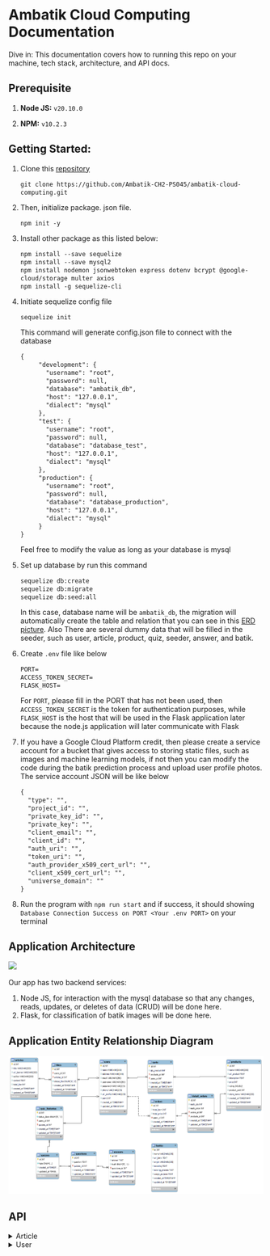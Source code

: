 # Ambatik Cloud Computing Documentation
Dive in: This documentation covers how to running this repo on your machine, tech stack, architecture, and API docs.

## Prerequisite

1. **Node JS:** `v20.10.0`

2. **NPM:** `v10.2.3`

## Getting Started:

1. Clone this [repository](https://github.com/Ambatik-CH2-PS045/ambatik-cloud-computing.git)
   
   ```
   git clone https://github.com/Ambatik-CH2-PS045/ambatik-cloud-computing.git
   ```
2. Then, initialize package. json file.
   ```
   npm init -y
   ```
3. Install other package as this listed below:
   ```
   npm install --save sequelize
   npm install --save mysql2
   npm install nodemon jsonwebtoken express dotenv bcrypt @google-cloud/storage multer axios
   npm install -g sequelize-cli
   ```
4. Initiate sequelize config file
   ```
   sequelize init
   ```
   This command will generate config.json file to connect with the database
   ```
   {
        "development": {
          "username": "root",
          "password": null,
          "database": "ambatik_db",
          "host": "127.0.0.1",
          "dialect": "mysql"
        },
        "test": {
          "username": "root",
          "password": null,
          "database": "database_test",
          "host": "127.0.0.1",
          "dialect": "mysql"
        },
        "production": {
          "username": "root",
          "password": null,
          "database": "database_production",
          "host": "127.0.0.1",
          "dialect": "mysql"
        }
   }

   ```
   Feel free to modify the value as long as your database is mysql
   
4. Set up database by run this command
   ```
   sequelize db:create
   sequelize db:migrate
   sequelize db:seed:all
   ```
   In this case, database name will be `ambatik_db`, the migration will automatically create the table and relation that you can see in this [ERD picture](https://github.com/Ambatik-CH2-PS045/ambatik-cloud-computing?tab=readme-ov-file#application-entity-relationship-diagram). Also There are several dummy data        that will be        filled in the seeder, such as user, article, product, quiz, seeder, answer, and    batik.

6. Create `.env` file like below
   ```
   PORT=
   ACCESS_TOKEN_SECRET=
   FLASK_HOST=
   ```
   For `PORT`, please fill in the PORT that has not been used, then `ACCESS_TOKEN_SECRET` is the token for authentication purposes, while `FLASK_HOST` is the host that will be used in the Flask application later    
   because the node.js application will later communicate with Flask

7. If you have a Google Cloud Platform credit, then please create a service account for a bucket that gives access to storing static files, such as images and machine learning models, if not then you can modify the code during the batik     prediction process and upload user profile photos. The service account JSON will be like below
   ```
   {
     "type": "",
     "project_id": "",
     "private_key_id": "",
     "private_key": "",
     "client_email": "",
     "client_id": "",
     "auth_uri": "",
     "token_uri": "",
     "auth_provider_x509_cert_url": "",
     "client_x509_cert_url": "",
     "universe_domain": ""
   }

   ```
8. Run the program with `npm run start` and if success, it should showing `Database Connection Success on PORT <Your .env PORT>` on your terminal

## Application Architecture
[ ![](https://github.com/Ambatik-CH2-PS045/ambatik-cloud-computing/blob/main/assets/application_architecture.jpg) ](https://github.com/Ambatik-CH2-PS045/ambatik-cloud-computing/blob/main/assets/application_architecture.jpg)

Our app has two backend services:
1. Node JS, for interaction with the mysql database so that any changes, reads, updates, or deletes of data (CRUD) will be done here.
2. Flask, for classification of batik images will be done here.

## Application Entity Relationship Diagram
[ ![](https://github.com/Ambatik-CH2-PS045/ambatik-cloud-computing/blob/main/assets/ERD_Ambatik.png) ](https://github.com/Ambatik-CH2-PS045/ambatik-cloud-computing/blob/main/assets/ERD_Ambatik.png)

## API
<details>
  <summary>Article</summary>
  
   ## Get all articles

  ```http
GET /article
```

**Parameters:**

| Parameter | Type | Description |
|---|---|---|
| `-` | `-` | `-` |

**Responses:**

```JSON
 {
    "error": false,
    "message": "Get all article success",
    "data": [
        {
            "id": 1,
            "title": "Istana Berbatik, Jokowi Pakai Batik Parang yang Biasa Dikenakan Raja",
            "url_banner": "https://storage.googleapis.com/ambatik_bucket/artikel_banner/artikel1.png",
            "author": "Devi Puspitasari - detikNews",
            "content": "Jakarta - Presiden Joko Widodo (Jokowi) hadiri acara Istana Berbatik di depan Istana Merdeka, Jalan Medan Merdeka Utara, Jakarta Pusat. Presiden Jokowi mengenakan batik coklat dengan motif Parang Barong yang biasa dikenakan raja. \n\nBerdasarkan keterangan dari Biro Pers Sekretariat Presiden, Minggu (1/10/2023), nama motif yang dipakai Presiden Jokowi adalah Batik Parang Barong Seling Kembang atau lengkapnya Parang Barong Seling Kembang Udan Riris. \n\nMotif batik yang dipakai oleh Jokowi memiliki makna, Motif Parang atau Memerangi. Motif itu memiliki makna seorang pemimpin harus berani bersikap tegas memerangi ketidak benaran yang ada. Motif batik Parang biasa dikenakan oleh Para Raja. \n\nKemudian, motif Udan Riris. Motif Hujan Gerimis memberikan kesejukan di tengah kondisi yang gersang/kering. Sementara itu, Ibu Negara Iriana Jokowi mengenakan kain batik motif truntum sebagai atasan, dan motif parang sebagai bawahan.",
            "total_like": 0,
            "createdAt": "2023-12-21T03:22:05.000Z",
            "updatedAt": "2023-12-21T03:22:05.000Z"
        },
        {
            "id": 2,
            "title": "Jokowi: Kita Harus Berani Perkenalkan Batik ke Acara Internasional",
            "url_banner": "https://storage.googleapis.com/ambatik_bucket/artikel_banner/artikel2.png",
            "author": "Yodie Hardiyan - Bisnis.com",
            "content": "Bisnis.com, JAKARTA--- Presiden Joko Widodo menyatakan masyarakat Indonesia harus berani memperkenalkan batik ke acara-acara internasional. Pernyataan itu disampaikan oleh Jokowi dalam acara peringatan Hari Batik Nasional ke-10 di Puro Mangkunegaran, Kota Surakarta, Rabu, (2/10/2019). \n\n“Kita juga harus berani memperkenalkan batik ke acara-acara internasional dan menjadikan batik sebagai duta budaya Indonesia pada masyarakat dunia,” tuturnya. Dalam kesempatan itu, Jokowi bercerita pertemuannya dengan mantan Perdana Menteri Australia, Malcolm Turnbull, beberapa waktu lalu. Saat itu, Turnbull datang dengan mengenakan batik yang telah disiapkan oleh Ibu Negara Iriana. Presiden mengaku dibuat pangling dengan penampilan Turnbull itu. “Saya pangling karena batiknya bagus sehingga betul-betul mengubah (gambaran) bahwa beliau bukan dari Australia, kelihatan dari Solo,” ucapnya. \n\nPresiden juga sangat senang mendengar bahwa pelajaran soal batik diberikan dalam muatan lokal di sejumlah sekolah. Saat Presiden menanyakan hal tersebut kepada salah satu pelajar SMK yang hadir dalam acara tersebut, pelajar itu menyampaikan bahwa pelajaran membatik diberikan di sekolah sebanyak tiga kali dalam seminggu. “Saya kira tiga kali sudah lebih dari cukup asal komitmen itu kita pegang terus sehingga komitmen untuk menjaga pengakuan Unesco yang menetapkan batik menjadi warisan kemanusiaan untuk budaya lisan dan nonbendawi betul-betul terus akan bisa kita pegang,” ujarnya.",
            "total_like": 0,
            "createdAt": "2023-12-21T03:22:05.000Z",
            "updatedAt": "2023-12-21T03:22:05.000Z"
        },

     ]
}
```

 ## Get liked article

  ```http
GET /article/like/:id (require bearer token)
```

**Parameters:**

| Parameter | Type | Description |
|---|---|---|
| `id` | `Integer` | Article id |

**Responses:**

```JSON
{
    "error": false,
    "message": "Get all liked article success",
    "data": [
        {
            "id": 1,
            "title": "Istana Berbatik, Jokowi Pakai Batik Parang yang Biasa Dikenakan Raja",
            "url_banner": "https://storage.googleapis.com/ambatik_bucket/artikel_banner/artikel1.png",
            "author": "Devi Puspitasari - detikNews",
            "content": "Jakarta - Presiden Joko Widodo (Jokowi) hadiri acara Istana Berbatik di depan Istana Merdeka, Jalan Medan Merdeka Utara, Jakarta Pusat. Presiden Jokowi mengenakan batik coklat dengan motif Parang Barong yang biasa dikenakan raja. \n\nBerdasarkan keterangan dari Biro Pers Sekretariat Presiden, Minggu (1/10/2023), nama motif yang dipakai Presiden Jokowi adalah Batik Parang Barong Seling Kembang atau lengkapnya Parang Barong Seling Kembang Udan Riris. \n\nMotif batik yang dipakai oleh Jokowi memiliki makna, Motif Parang atau Memerangi. Motif itu memiliki makna seorang pemimpin harus berani bersikap tegas memerangi ketidak benaran yang ada. Motif batik Parang biasa dikenakan oleh Para Raja. \n\nKemudian, motif Udan Riris. Motif Hujan Gerimis memberikan kesejukan di tengah kondisi yang gersang/kering. Sementara itu, Ibu Negara Iriana Jokowi mengenakan kain batik motif truntum sebagai atasan, dan motif parang sebagai bawahan.",
            "total_like": 1,
            "likes": [
                {
                    "id": 2,
                    "status_like": "1"
                }
            ]
        }
    ]
}
```

## Get article detail

  ```http
GET /article/details/:id/?userid
```

**Parameters:**

| Parameter | Type | Description |
|---|---|---|
| `id` | `Integer` | `Required` |
| `userid` | `Integer` | `Optional` |

**Responses:**

```JSON
{
    "error": false,
    "liked": false,
    "message": "Get detail article success with like status",
    "data": {
        "id": 1,
        "title": "Istana Berbatik, Jokowi Pakai Batik Parang yang Biasa Dikenakan Raja",
        "url_banner": "https://storage.googleapis.com/ambatik_bucket/artikel_banner/artikel1.png",
        "author": "Devi Puspitasari - detikNews",
        "content": "Jakarta - Presiden Joko Widodo (Jokowi) hadiri acara Istana Berbatik di depan Istana Merdeka, Jalan Medan Merdeka Utara, Jakarta Pusat. Presiden Jokowi mengenakan batik coklat dengan motif Parang Barong yang biasa dikenakan raja. \n\nBerdasarkan keterangan dari Biro Pers Sekretariat Presiden, Minggu (1/10/2023), nama motif yang dipakai Presiden Jokowi adalah Batik Parang Barong Seling Kembang atau lengkapnya Parang Barong Seling Kembang Udan Riris. \n\nMotif batik yang dipakai oleh Jokowi memiliki makna, Motif Parang atau Memerangi. Motif itu memiliki makna seorang pemimpin harus berani bersikap tegas memerangi ketidak benaran yang ada. Motif batik Parang biasa dikenakan oleh Para Raja. \n\nKemudian, motif Udan Riris. Motif Hujan Gerimis memberikan kesejukan di tengah kondisi yang gersang/kering. Sementara itu, Ibu Negara Iriana Jokowi mengenakan kain batik motif truntum sebagai atasan, dan motif parang sebagai bawahan.",
        "total_like": 1,
        "likes": []
    }
}
```

## Like or unlike article

  ```http
POST /article/like (require bearer token)
```

**Parameters:**

| Parameter | Type | Description |
|---|---|---|
| `-` | `-` | `-` |

**Request Body:**

```JSON
{
    "userId": 1,
    "articleId": 1
}
```

**Responses:**

Like
```JSON
{
    "error": false,
    "liked": true,
    "message": "Success like first time"
}
```


Unlike
```JSON
{
    "error": false,
    "liked": true,
    "message": "Success like first time"
}
```
</details>




<details>
  <summary>User</summary>
  
 ## User register
 ```http
POST /users/register
```
**Parameters:**

| Parameter | Type | Description |
|---|---|---|
| `-` | `-` | `-` |

**Request Body:**

```JSON
{
    "name": "Jean Doe",
    "email": "jeandoe@gmail.com",
    "username": "jeandoe",
    "password": "jeandoe123",
    "phone": "081234567890"
}
```

**Responses:**
Success register
```JSON
{
    "error": false,
    "message": "Success register"
}
```

Account already exist
```JSON
{
    "error": true,
    "message": "Username or email already registered yet"
}
```
 ## User login
 ```http
POST /users/register
```
**Parameters:**

| Parameter | Type | Description |
|---|---|---|
| `-` | `-` | `-` |

**Request Body:**

```JSON
{
    "error": true,
    "message": "Please regist first"
}
```

**Responses:**
Account not registered
```JSON
{
    "error": true,
    "message": "Please regist first"
}
```

Success login
```JSON
{
    "error": false,
    "message": "Login success",
    "data": {
        "id": 1,
        "accessToken": "eyJhbGciOiJIUzI1NiIsInR5cCI6IkpXVCJ9.eyJ1c2VybmFtZSI6ImpvaG5kb2UiLCJpYXQiOjE3MDMxNDg3Njd9.MH67wX73tS-Nz-Y1qZC8jWgqFdQQUrOXUDg0Sl0H4kk"
    }
}
```

## Get user details

  ```http
GET /users/details/:userid
```
**Parameters:**

| Parameter | Type | Description |
|---|---|---|
| `userid` | `integer` | `required` |

**Responses:**

```JSON
{
    "error": false,
    "message": "Get user details",
    "data": {
        "name": "john",
        "address": "Jakarta",
        "email": "john@example.com",
        "username": "johndoe",
        "phone": "08123456789",
        "url_profile": "https://static9.depositphotos.com/1074452/1184/i/450/depositphotos_11843630-stock-photo-jpg-key-shows-image-format.jpg",
        "point": 0
    }
}
```
## Change photo profile
  ```http
POST /users/upload
```
**Request Form Data:**

| Key | Type | Value |
|---|---|---|
| `file` | `file` | `file-name-example.jpg` |
| `userid` | `text` | `1` |

**Responses:**

```JSON
{
    "error": false,
    "uploaded": true,
    "message": "Success upload photo profile",
    "url": "https://storage.googleapis.com/ambatik_bucket/user_photo/21-12-2023-8-43-44Python-logo-notext.svg.png"
}
```

## Edit user profile
  ```http
POST /users/update/:userid
```

**Request Body:**

```JSON
{
    "address": "Jakarta Selatan",
    "phone": "123456789011"
}
```

**Responses:**

```JSON
{
    "message": "Update profile success",
    "data": {
        "id": 3,
        "name": "Gek Ari",
        "address": "Jakarta Selatan",
        "email": "gekari420@gmail.com",
        "username": "gekari",
        "password": "$2b$10$13TjO0k5jZkI7x04FODypOdh.bh4hi7Pb6bXsC/i7Dk1oNuE1iQby",
        "phone": "123456789011",
        "url_profile": "https://storage.googleapis.com/ambatik_bucket/user_photo/21-12-2023-8-43-44Python-logo-notext.svg.png",
        "createdAt": "2023-12-21T05:52:36.000Z",
        "updatedAt": "2023-12-21T09:02:33.852Z"
    }
}
```

</details>

